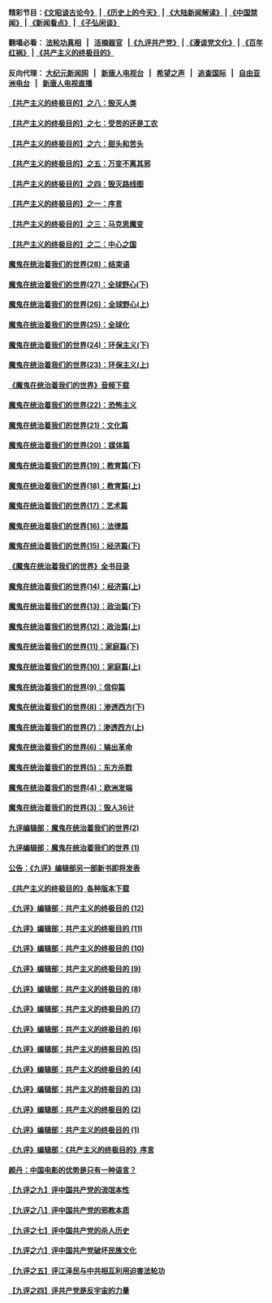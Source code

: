 #### 精彩节目：[《文昭谈古论今》](http://134.209.198.168/wenzhao) | [《历史上的今天》](http://134.209.198.168/today-in-history) | [《大陆新闻解读》](http://134.209.198.168/ntdtv-comedy) | [《中国禁闻》](http://134.209.198.168/ntdtv-news) | [《新闻看点》](http://134.209.198.168/news-insight) | [《子弘闲谈》](http://134.209.198.168/zihongxiantan/) 

 #### 翻墙必看： [法轮功真相](http://134.209.198.168:10000/videos/truth.html) &nbsp;&nbsp;|&nbsp;&nbsp; [活摘器官](http://134.209.198.168:10000/videos/res/Organs/) &nbsp;&nbsp;|[《九评共产党》](http://134.209.198.168:10000/videos/jiuping) | [《漫谈党文化》](http://134.209.198.168:10000/videos/mtdwh) | [《百年红祸》](http://134.209.198.168:10000/videos/bnhh) | [《共产主义的终极目的》](http://134.209.198.168:10000/videos/res/zjmd) 

 #### 反向代理： [大纪元新闻网](http://134.209.198.168:10080/) &nbsp;&nbsp;|&nbsp;&nbsp; [新唐人电视台](http://134.209.198.168:8000/) &nbsp;&nbsp;|&nbsp;&nbsp; [希望之声](http://134.209.198.168:8200/) &nbsp;&nbsp;|&nbsp;&nbsp; [追查国际](http://134.209.198.168:10010/) &nbsp;&nbsp;|&nbsp;&nbsp; [自由亚洲电台](http://134.209.198.168:9800/) &nbsp;&nbsp;|&nbsp;&nbsp; [新唐人电视直播](http://134.209.198.168/) 

#### [【共产主义的终极目的】之八：毁灭人类](../pages/nsc422/n11108503.md?t=03131243) 

#### [【共产主义的终极目的】之七：受苦的还是工农](../pages/nsc422/n11101809.md?t=03131243) 

#### [【共产主义的终极目的】之六：甜头和苦头](../pages/nsc422/n11096971.md?t=03131243) 

#### [【共产主义的终极目的】之五：万变不离其邪](../pages/nsc422/n11091285.md?t=03131243) 

#### [【共产主义的终极目的】之四：毁灭路线图](../pages/nsc422/n11086284.md?t=03131243) 

#### [【共产主义的终极目的】之一：序言](../pages/nsc422/n11086077.md?t=03131243) 

#### [【共产主义的终极目的】之三：马克思魔变](../pages/nsc422/n11061941.md?t=03131243) 

#### [【共产主义的终极目的】之二：中心之国](../pages/nsc422/n11047728.md?t=03131243) 

#### [魔鬼在统治着我们的世界(28)：结束语](../pages/nsc422/n10936246.md?t=03131243) 

#### [魔鬼在统治着我们的世界(27)：全球野心(下)](../pages/nsc422/n10928319.md?t=03131243) 

#### [魔鬼在统治着我们的世界(26)：全球野心(上)](../pages/nsc422/n10900318.md?t=03131243) 

#### [魔鬼在统治着我们的世界(25)：全球化](../pages/nsc422/n10788205.md?t=03131243) 

#### [魔鬼在统治着我们的世界(24)：环保主义(下)](../pages/nsc422/n10695307.md?t=03131243) 

#### [魔鬼在统治着我们的世界(23)：环保主义(上)](../pages/nsc422/n10688613.md?t=03131243) 

#### [《魔鬼在统治着我们的世界》音频下载](../pages/nsc422/n10635553.md?t=03131243) 

#### [魔鬼在统治着我们的世界(22)：恐怖主义](../pages/nsc422/n10614727.md?t=03131243) 

#### [魔鬼在统治着我们的世界(21)：文化篇](../pages/nsc422/n10597706.md?t=03131243) 

#### [魔鬼在统治着我们的世界(20)：媒体篇](../pages/nsc422/n10586579.md?t=03131243) 

#### [魔鬼在统治着我们的世界(19)：教育篇(下)](../pages/nsc422/n10564808.md?t=03131243) 

#### [魔鬼在统治着我们的世界(18)：教育篇(上)](../pages/nsc422/n10526970.md?t=03131243) 

#### [魔鬼在统治着我们的世界(17)：艺术篇](../pages/nsc422/n10499093.md?t=03131243) 

#### [魔鬼在统治着我们的世界(16)：法律篇](../pages/nsc422/n10485969.md?t=03131243) 

#### [魔鬼在统治着我们的世界(15)：经济篇(下)](../pages/nsc422/n10469975.md?t=03131243) 

#### [《魔鬼在统治着我们的世界》全书目录](../pages/nsc422/n10464261.md?t=03131243) 

#### [魔鬼在统治着我们的世界(14)：经济篇(上)](../pages/nsc422/n10457370.md?t=03131243) 

#### [魔鬼在统治着我们的世界(13)：政治篇(下)](../pages/nsc422/n10448270.md?t=03131243) 

#### [魔鬼在统治着我们的世界(12)：政治篇(上)](../pages/nsc422/n10444576.md?t=03131243) 

#### [魔鬼在统治着我们的世界(11)：家庭篇(下)](../pages/nsc422/n10440961.md?t=03131243) 

#### [魔鬼在统治着我们的世界(10)：家庭篇(上)](../pages/nsc422/n10435448.md?t=03131243) 

#### [魔鬼在统治着我们的世界(9)：信仰篇](../pages/nsc422/n10432159.md?t=03131243) 

#### [魔鬼在统治着我们的世界(8)：渗透西方(下)](../pages/nsc422/n10429603.md?t=03131243) 

#### [魔鬼在统治着我们的世界(7)：渗透西方(上)](../pages/nsc422/n10426013.md?t=03131243) 

#### [魔鬼在统治着我们的世界(6)：输出革命](../pages/nsc422/n10421536.md?t=03131243) 

#### [魔鬼在统治着我们的世界(5)：东方杀戮](../pages/nsc422/n10417707.md?t=03131243) 

#### [魔鬼在统治着我们的世界(4)：欧洲发端](../pages/nsc422/n10414890.md?t=03131243) 

#### [魔鬼在统治着我们的世界(3)：毁人36计](../pages/nsc422/n10411583.md?t=03131243) 

#### [九评编辑部：魔鬼在统治着我们的世界(2)](../pages/nsc422/n10410036.md?t=03131243) 

#### [九评编辑部：魔鬼在统治着我们的世界 (1)](../pages/nsc422/n10406825.md?t=03131243) 

#### [公告：《九评》编辑部另一部新书即将发表](../pages/nsc422/n10405104.md?t=03131243) 

#### [《共产主义的终极目的》各种版本下载](../pages/nsc422/n10022138.md?t=03131243) 

#### [《九评》编辑部：共产主义的终极目的 (12)](../pages/nsc422/n9933272.md?t=03131243) 

#### [《九评》编辑部：共产主义的终极目的 (11)](../pages/nsc422/n9924973.md?t=03131243) 

#### [《九评》编辑部：共产主义的终极目的 (10)](../pages/nsc422/n9920883.md?t=03131243) 

#### [《九评》编辑部：共产主义的终极目的 (9)](../pages/nsc422/n9916363.md?t=03131243) 

#### [《九评》编辑部：共产主义的终极目的 (8)](../pages/nsc422/n9912488.md?t=03131243) 

#### [《九评》编辑部：共产主义的终极目的 (7)](../pages/nsc422/n9901176.md?t=03131243) 

#### [《九评》编辑部：共产主义的终极目的 (6)](../pages/nsc422/n9899359.md?t=03131243) 

#### [《九评》编辑部：共产主义的终极目的 (5)](../pages/nsc422/n9893174.md?t=03131243) 

#### [《九评》编辑部：共产主义的终极目的 (4)](../pages/nsc422/n9891246.md?t=03131243) 

#### [《九评》编辑部：共产主义的终极目的 (3)](../pages/nsc422/n9879879.md?t=03131243) 

#### [《九评》编辑部：共产主义的终极目的 (2)](../pages/nsc422/n9876205.md?t=03131243) 

#### [《九评》编辑部：共产主义的终极目的 (1)](../pages/nsc422/n9865857.md?t=03131243) 

#### [《九评》编辑部：《共产主义的终极目的》序言](../pages/nsc422/n9862666.md?t=03131243) 

#### [颜丹：中国电影的优势是只有一种语言？](../pages/nsc422/n9583062.md?t=03131243) 

#### [【九评之九】评中国共产党的流氓本性](../pages/nsc422/n737542.md?t=03131243) 

#### [【九评之八】评中国共产党的邪教本质](../pages/nsc422/n735942.md?t=03131243) 

#### [【九评之七】评中国共产党的杀人历史](../pages/nsc422/n733806.md?t=03131243) 

#### [【九评之六】评中国共产党破坏民族文化](../pages/nsc422/n731667.md?t=03131243) 

#### [【九评之五】评江泽民与中共相互利用迫害法轮功](../pages/nsc422/n730058.md?t=03131243) 

#### [【九评之四】评共产党是反宇宙的力量](../pages/nsc422/n727814.md?t=03131243) 


